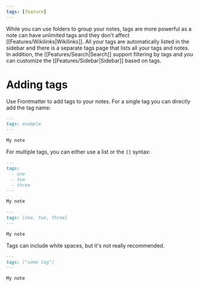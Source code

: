 ```yaml
---
tags: [feature]
---
```


While you can use folders to group your notes, tags are more powerful as a note can have unlimited tags and they don't affect [[Features/Wikilinks|Wikilinks]]. All your tags are automatically listed in the sidebar and there is a separate tags page that lists all your tags and notes. In addition, the [[Features/Search|Search]] support filtering by tags and you can customize the [[Features/Sidebar|Sidebar]] based on tags.

# Adding tags

Use Frontmatter to add tags to your notes. For a single tag you can directly add the tag name:

```markdown
---
tags: example
---

My note
```

For multiple tags, you can either use a list or the `[]` syntax:

```markdown
---
tags:
  - one
  - two
  - three
---

My note
```

```markdown
---
tags: [one, two, three]
---

My note
```

Tags can include white spaces, but it's not really recommended.

```markdown
---
tags: ["some tag"]
---

My note
```
